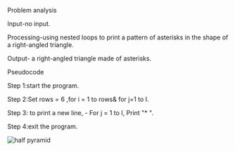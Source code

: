 Problem analysis

Input-no input.

Processing-using nested loops to print a pattern of asterisks in the shape of a right-angled triangle. 

Output- a right-angled triangle made of asterisks.


Pseudocode

Step 1:start the program.

Step 2:Set rows = 6 ,for i = 1 to rows& for j=1 to I.

Step 3: to print a new line,
      - For j = 1 to I, Print "* ".
      
Step 4:exit the program.



![half pyramid](https://github.com/SWEG-2015EC-Batch/Binary-Bombers/assets/149320386/a5265ba4-d1cd-4e9a-8ea0-e1903ababfab)
